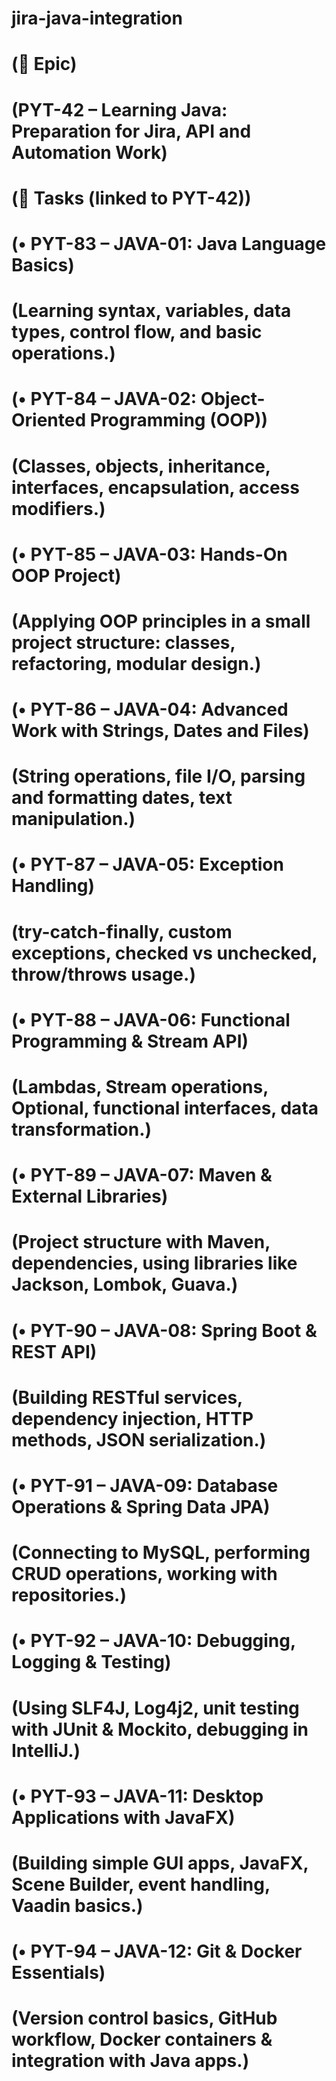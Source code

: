 # jira-java-integration

# (🧩 Epic)

# (PYT-42 – Learning Java: Preparation for Jira, API and Automation Work)


# (📝 Tasks &#40;linked to PYT-42&#41;)

# (•	PYT-83 – JAVA-01: Java Language Basics)

# (Learning syntax, variables, data types, control flow, and basic operations.)

# (•	PYT-84 – JAVA-02: Object-Oriented Programming &#40;OOP&#41;)

# (Classes, objects, inheritance, interfaces, encapsulation, access modifiers.)

# (•	PYT-85 – JAVA-03: Hands-On OOP Project)

# (Applying OOP principles in a small project structure: classes, refactoring, modular design.)

# (•	PYT-86 – JAVA-04: Advanced Work with Strings, Dates and Files)

# (String operations, file I/O, parsing and formatting dates, text manipulation.)

# (•	PYT-87 – JAVA-05: Exception Handling)

# (try-catch-finally, custom exceptions, checked vs unchecked, throw/throws usage.)

# (•	PYT-88 – JAVA-06: Functional Programming & Stream API)

# (Lambdas, Stream operations, Optional, functional interfaces, data transformation.)
# (•	PYT-89 – JAVA-07: Maven & External Libraries)

# (Project structure with Maven, dependencies, using libraries like Jackson, Lombok, Guava.)

# (•	PYT-90 – JAVA-08: Spring Boot & REST API)

# (Building RESTful services, dependency injection, HTTP methods, JSON serialization.)

# (•	PYT-91 – JAVA-09: Database Operations & Spring Data JPA)

# (Connecting to MySQL, performing CRUD operations, working with repositories.)

# (•	PYT-92 – JAVA-10: Debugging, Logging & Testing)

# (Using SLF4J, Log4j2, unit testing with JUnit & Mockito, debugging in IntelliJ.)

# (•	PYT-93 – JAVA-11: Desktop Applications with JavaFX)

# (Building simple GUI apps, JavaFX, Scene Builder, event handling, Vaadin basics.)

# (•	PYT-94 – JAVA-12: Git & Docker Essentials)

# (Version control basics, GitHub workflow, Docker containers & integration with Java apps.)